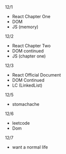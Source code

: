 12/1
- React Chapter One
- DOM 
- JS (memory)

12/2
- React Chapter Two
- DOM continued
- JS (chapter one)

12/3
- React Official Document
- DOM Continued
- LC (LinkedList)

12/5
- stomachache


12/6
- leetcode
- Dom

12/7

- want a normal life
